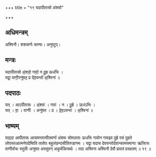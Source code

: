 +++
title = "१९ यदापीतासो अंशवो"

+++
## अधिमन्त्रम्
अश्विनौ। शशकर्णः काण्वः। अनुष्टुप्।

## मन्त्रः
यदापी॑तासो अं॒शवो॒ गावो॒ न दु॒ह्र ऊध॑भिः ।  
यद्वा॒ वाणी॒रनू॑षत॒ प्र दे॑व॒यन्तो॑ अ॒श्विना॑ ॥

## पदपाठः
यत् । आऽपी॑तासः । अं॒शवः॑ । गावः॑ । न । दु॒ह्रे । ऊध॑ऽभिः ।  
यत् । वा॒ । वाणीः॑ । अनू॑षत । प्र । दे॒व॒ऽयन्तः॑ । अ॒श्विना॑ ॥

## भाष्यम्
यद्यदा आपीतासः आसमन्तात्पीतवर्णा अंशवः सोमलताः ऊधभिः गावोन गावइव दुह्रे रसं दुहते लोपस्तआत्मनेपदेष्विति तलोपः बहुलंछन्दसीतिरुडागमः । यद्वा यदाच देवयन्तोदेवान्कामयमानाः ऋत्विजः वाणीर्वाचः स्तुतीः अनूषत अस्तुवन् अकुर्वन्नित्यर्थः । तदा अश्विना अश्विनौ देवौ प्रावतं प्ररक्षतम् ॥ १९ ॥